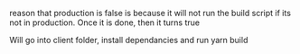 reason that production is false is because it will not run the build script if its not in production. Once it is done, then it turns true

Will go into client folder, install dependancies and run yarn build